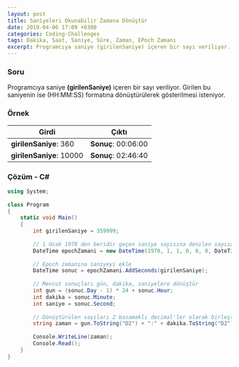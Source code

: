 ```yaml
---
layout: post
title: Saniyeleri Okunabilir Zamana Dönüştür
date: 2019-04-06 17:09 +0300
categories: Coding-Challenges
tags: Dakika, Saat, Saniye, Süre, Zaman, EPoch Zamanı
excerpt: Programcıya saniye (girilenSaniye) içeren bir sayı veriliyor. Girilen bu saniyenin ise (HH:MM:SS) formatına dönüştürülerek gösterilmesi isteniyor.
---
```

### Soru
Programcıya saniye **(girilenSaniye)** içeren bir sayı veriliyor. Girilen bu saniyenin ise (HH:MM:SS) formatına dönüştürülerek gösterilmesi isteniyor.

### Örnek

| Girdi                    | Çıktı               |
|--------------------------|---------------------|
| **girilenSaniye**: 360   | **Sonuç**: 00:06:00 |
| **girilenSaniye**: 10000 | **Sonuç**: 02:46:40 |

### Çözüm - C#
```csharp
using System;
 
class Program
{
    static void Main()
    {
        int girilenSaniye = 359999;
 
        // 1 Ocak 1970 den beridir geçen saniye sayısına denilen sayısal veri tipine Epoch/Unix zamanı denmekte 
        DateTime epochZamani = new DateTime(1970, 1, 1, 0, 0, 0, DateTimeKind.Utc);
 
        // Epoch zamanına saniyeyi ekle
        DateTime sonuc = epochZamani.AddSeconds(girilenSaniye);
 
        // Mevcut sonuçları gün, dakika, saniyelere dönüştür
        int gun = (sonuc.Day - 1) * 24 + sonuc.Hour;
        int dakika = sonuc.Minute;
        int saniye = sonuc.Second;
 
        // Dönüştürülen sayıları 2 basamaklı decimal'ler olarak birleştir
        string zaman = gun.ToString("D2") + ":" + dakika.ToString("D2") + ":" + saniye.ToString("D2");
 
        Console.WriteLine(zaman);
        Console.Read();
    }
}
```